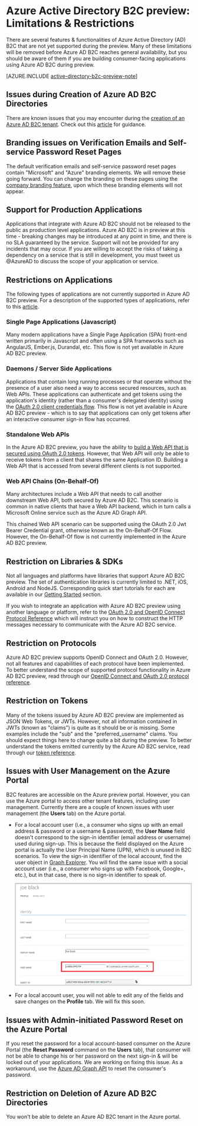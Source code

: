 <properties
    pageTitle="Azure Active Directory B2C preview: Limitations & restrictions | Microsoft Azure"
    description="A list of limitations & restrictions with Azure Active Directory B2C"
    services="active-directory-b2c"
    documentationCenter=""
    authors="swkrish"
    manager="msmbaldwin"
    editor="curtand"/>

<tags
    ms.service="active-directory-b2c"
    ms.workload="identity"
    ms.tgt_pltfrm="na"
    ms.devlang="na"
    ms.topic="article"
    ms.date="09/28/2015"
    ms.author="swkrish"/>

# Azure Active Directory B2C preview: Limitations & Restrictions

There are several features & functionalities of Azure Active Directory (AD) B2C that are not yet supported during the preview. Many of these limitations will be removed before Azure AD B2C reaches general availability, but you should be aware of them if you are building consumer-facing applications using Azure AD B2C during preview.

[AZURE.INCLUDE [active-directory-b2c-preview-note](../../includes/active-directory-b2c-preview-note.md)]

## Issues during Creation of Azure AD B2C Directories

There are known issues that you may encounter during the [creation of an Azure AD B2C tenant](active-directory-b2c-get-started). Check out this [article](active-directory-b2c-support-create-directory.md) for guidance.

## Branding issues on Verification Emails and Self-service Password Reset Pages

The default verification emails and self-service password reset pages contain "Microsoft" and "Azure" branding elements. We will remove these going forward. You can change the branding on these pages using the [company branding feature](./active-directory/active-directory-add-company-branding.md), upon which these branding elements will not appear.

## Support for Production Applications

Applications that integrate with Azure AD B2C should not be released to the public as production level applications. Azure AD B2C is in preview at this time - breaking changes may be introduced at any point in time, and there is no SLA guaranteed by the service. Support will not be provided for any incidents that may occur. If you are willing to accept the risks of taking a dependency on a service that is still in development, you must tweet us @AzureAD to discuss the scope of your application or service.

## Restrictions on Applications

The following types of applications are not currently supported in Azure AD B2C preview. For a description of the supported types of applications, refer to this [article](active-directory-b2c-apps).

### Single Page Applications (Javascript)

Many modern applications have a Single Page Application (SPA) front-end written primarily in Javascript and often using a SPA frameworks such as AngularJS, Ember.js, Durandal, etc. This flow is not yet available in Azure AD B2C preview.

### Daemons / Server Side Applications

Applications that contain long running processes or that operate without the presence of a user also need a way to access secured resources, such as Web APIs. These applications can authenticate and get tokens using the application's identity (rather than a consumer's delegated identity) using the [OAuth 2.0 client credentials flow](active-directory-b2c-protocols.md#oauth2-client-credentials-grant-flow). This flow is not yet available in Azure AD B2C preview - which is to say that applications can only get tokens after an interactive consumer sign-in flow has occurred.

### Standalone Web APIs

In the Azure AD B2C preview, you have the ability to [build a Web API that is secured using OAuth 2.0 tokens](active-directory-b2c-apps.md#web-apis). However, that Web API will only be able to receive tokens from a client that shares the same Application ID. Building a Web API that is accessed from several different clients is not supported.

### Web API Chains (On-Behalf-Of)

Many architectures include a Web API that needs to call another downstream Web API, both secured by Azure AD B2C.  This scenario is common in native clients that have a Web API backend, which in turn calls a Microsoft Online service such as the Azure AD Graph API.

This chained Web API scenario can be supported using the OAuth 2.0 Jwt Bearer Credential grant, otherwise known as the On-Behalf-Of Flow. However, the On-Behalf-Of flow is not currently implemented in the Azure AD B2C preview.

## Restriction on Libraries & SDKs

Not all languages and platforms have libraries that support Azure AD B2C preview. The set of authentication libraries is currently limited to .NET, iOS, Android and NodeJS. Corresponding quick start tutorials for each are available in our [Getting Started](active-directory-b2c-overview.md#getting-started) section.

If you wish to integrate an application with Azure AD B2C preview using another language or platform, refer to the [OAuth 2.0 and OpenID Connect Protocol Reference](active-directory-b2c-protocols.md) which will instruct you on how to construct the HTTP messages necessary to communicate with the Azure AD B2C service.

## Restriction on Protocols

Azure AD B2C preview supports OpenID Connect and OAuth 2.0. However, not all features and capabilities of each protocol have been implemented. To better understand the scope of supported protocol functionality in Azure AD B2C preview, read through our [OpenID Connect and OAuth 2.0 protocol reference](active-directory-b2c-protocols.md).

## Restriction on Tokens

Many of the tokens issued by Azure AD B2C preview are implemented as JSON Web Tokens, or JWTs. However, not all information contained in JWTs (known as "claims") is quite as it should be or is missing. Some examples include the "sub" and the "preferred_username" claims. You should expect things here to change quite a bit during the preview. To better understand the tokens emitted currently by the Azure AD B2C service, read through our [token reference](active-directory-b2c-tokens.md).

## Issues with User Management on the Azure Portal

B2C features are accessible on the Azure preview portal. However, you can use the Azure portal to access other tenant features, including user management. Currently there are a couple of known issues with user management (the **Users** tab) on the Azure portal.

- For a local account user (i.e., a consumer who signs up with an email address & password or a username & password), the **User Name** field doesn't correspond to the sign-in identifier (email address or username) used during sign-up. This is because the field displayed on the Azure portal is actually the User Principal Name (UPN), which is unused in B2C scenarios. To view the sign-in identifier of the local account, find the user object in [Graph Explorer](https://graphexplorer.cloudapp.net/). You will find the same issue with a social account user (i.e., a consumer who signs up with Facebook, Google+, etc.), but in that case, there is no sign-in identifier to speak of.

    ![Local account - UPN](./media/active-directory-b2c-limitations/limitations-user-mgmt.png)

- For a local account user, you will not able to edit any of the fields and save changes on the **Profile** tab. We will fix this soon.

## Issues with Admin-initiated Password Reset on the Azure Portal

If you reset the password for a local account-based consumer on the Azure Portal (the **Reset Password** command on the **Users** tab), that consumer will not be able to change his or her password on the next sign-in & will be locked out of your applications. We are working on fixing this issue. As a workaround, use the [Azure AD Graph API](active-directory-b2c-devquickstarts-graph-dotnet.md) to reset the consumer's password.

## Restriction on Deletion of Azure AD B2C Directories

You won't be able to delete an Azure AD B2C tenant in the Azure portal.

